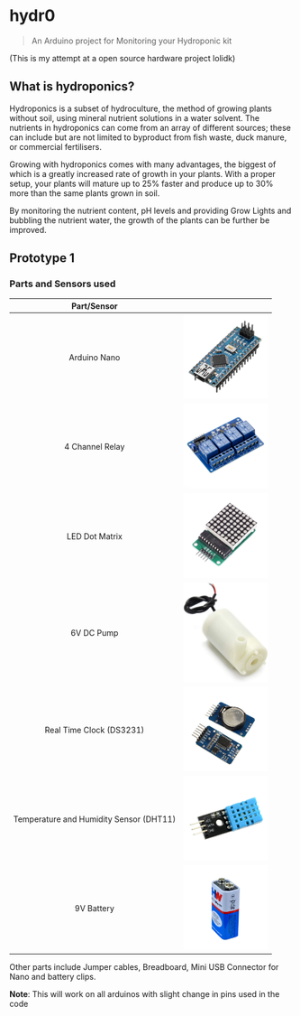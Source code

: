 # hydr0
> An Arduino project for Monitoring your Hydroponic kit

(This is my attempt at a open source hardware project lolidk)

## What is hydroponics?

Hydroponics is a subset of hydroculture, the method of growing plants without soil, using mineral nutrient solutions in a water solvent. The nutrients in hydroponics can come from an array of different sources; these can include but are not limited to byproduct from fish waste, duck manure, or commercial fertilisers.

Growing with hydroponics comes with many advantages, the biggest of which is a greatly increased rate of growth in your plants. With a proper setup, your plants will mature up to 25% faster and produce up to 30% more than the same plants grown in soil.

By monitoring the nutrient content, pH levels and providing Grow Lights and bubbling the nutrient water, the growth of the plants can be further be improved.

## Prototype 1
### Parts and Sensors used

| Part/Sensor | |
:-------------------------:|:-------------------------:
| Arduino Nano | <img src="parts/nano.jpeg" width=150px> |
| 4 Channel Relay | <img src="parts/relay.jpeg" width=150px> |
| LED Dot Matrix | <img src="parts/led.jpeg" width=150px> |
| 6V DC Pump | <img src="parts/pump.jpeg" width=150px> |
| Real Time Clock (DS3231) | <img src="parts/rtc.jpeg" width=150px> |
| Temperature and Humidity Sensor (DHT11) | <img src="parts/dht11.jpeg" width=150px> |
| 9V Battery | <img src="parts/battery.jpeg" width=150px> |

Other parts include Jumper cables, Breadboard, Mini USB Connector for Nano and battery clips.  

**Note**: This will work on all arduinos with slight change in pins used in the code
